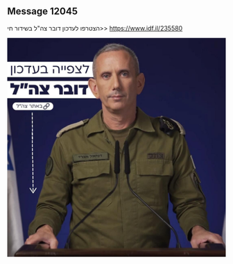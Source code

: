 ## Message 12045

הצטרפו לעדכון דובר צה"ל בשידור חי>> 
https://www.idf.il/235580

![Photo](12045/12045_photo.jpg)
